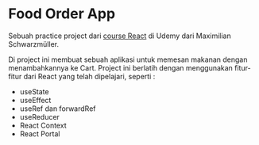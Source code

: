 # Food Order App

Sebuah practice project dari [course React](https://www.udemy.com/course/react-the-complete-guide-incl-redux/) di Udemy dari Maximilian Schwarzmüller.

Di project ini membuat sebuah aplikasi untuk memesan makanan dengan menambahkannya ke Cart.
Project ini berlatih dengan menggunakan fitur-fitur dari React yang telah dipelajari, seperti :

- useState
- useEffect
- useRef dan forwardRef
- useReducer
- React Context
- React Portal
